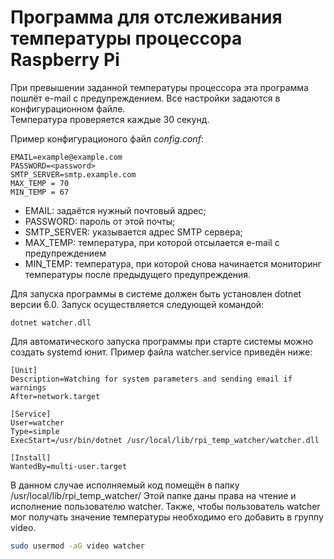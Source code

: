 # Программа для отслеживания температуры процессора Raspberry Pi

При превышении заданной температуры процессора эта программа пошлёт e-mail с предупреждением. Все настройки задаются в конфигурационном файле.  
Температура проверяется каждые 30 секунд.  

Пример конфигурационого файл *config.conf*:

```
EMAIL=example@example.com
PASSWORD=<password>
SMTP_SERVER=smtp.example.com
MAX_TEMP = 70
MIN_TEMP = 67
```

* EMAIL: задаётся нужный почтовый адрес;
* PASSWORD: пароль от этой почты;
* SMTP_SERVER: указывается адрес SMTP сервера;
* MAX_TEMP: температура, при которой отсылается e-mail с предупреждением
* MIN_TEMP: температура, при которой снова начинается мониторинг температуры после предыдущего предупреждения.

Для запуска программы в системе должен быть установлен dotnet версии 6.0. Запуск осуществляется следующей командой:

```
dotnet watcher.dll
```

Для автоматического запуска программы при старте системы можно создать systemd юнит. Пример файла watcher.service приведён ниже:

```
[Unit]
Description=Watching for system parameters and sending email if warnings
After=network.target

[Service]
User=watcher
Type=simple
ExecStart=/usr/bin/dotnet /usr/local/lib/rpi_temp_watcher/watcher.dll

[Install]
WantedBy=multi-user.target
```

В данном случае исполняемый код помещён в папку /usr/local/lib/rpi_temp_watcher/
Этой папке даны права на чтение и исполнение пользователю watcher.
Также, чтобы пользователь watcher мог получать значение температуры необходимо его добавить в группу video.

```bash
sudo usermod -aG video watcher
```
